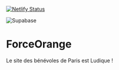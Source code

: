 [![Netlify Status](https://api.netlify.com/api/v1/badges/bcf66326-b808-4ffd-9018-fb24315fce5f/deploy-status)](https://app.netlify.com/sites/force-orange/deploys)

![Supabase](https://img.shields.io/badge/Supabase-3ECF8E?style=for-the-badge&logo=supabase&logoColor=white)

# ForceOrange
Le site des bénévoles de Paris est Ludique !
